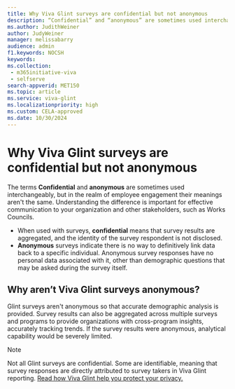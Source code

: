 ```yaml
---
title: Why Viva Glint surveys are confidential but not anonymous
description: “Confidential” and “anonymous” are sometimes used interchangeably, but in the realm of employee engagement, their meanings aren't the same.
ms.author: JudithWeiner
author: JudyWeiner
manager: melissabarry
audience: admin
f1.keywords: NOCSH
keywords:  
ms.collection: 
 - m365initiative-viva
 - selfserve
search-appverid: MET150
ms.topic: article
ms.service: viva-glint
ms.localizationpriority: high
ms.custom: CELA-approved
ms.date: 10/30/2024
---
```


# Why Viva Glint surveys are confidential but not anonymous

The terms **Confidential** and **anonymous** are sometimes used interchangeably, but in the realm of employee engagement their meanings aren't the same. Understanding the difference is important for effective communication to your organization and other stakeholders, such as Works Councils.
-	When used with surveys, **confidential** means that survey results are aggregated, and the identity of the survey respondent is not disclosed.
-	**Anonymous** surveys indicate there is no way to definitively link data back to a specific individual. Anonymous survey responses have no personal data associated with it, other than demographic questions that may be asked during the survey itself.

## Why aren’t Viva Glint surveys anonymous? 
Glint surveys aren't anonymous so that accurate demographic analysis is provided. Survey results can also be aggregated across multiple surveys and programs to provide organizations with cross-program insights, accurately tracking trends. If the survey results were anonymous, analytical capability would be severely limited.

> [!NOTE]
> Not all Glint surveys are confidential. Some are identifiable, meaning that survey responses are directly attributed to survey takers in Viva Glint reporting. [Read how Viva Glint help you protect your privacy.](/viva/glint/setup/viva-glint-survey-privacy)
